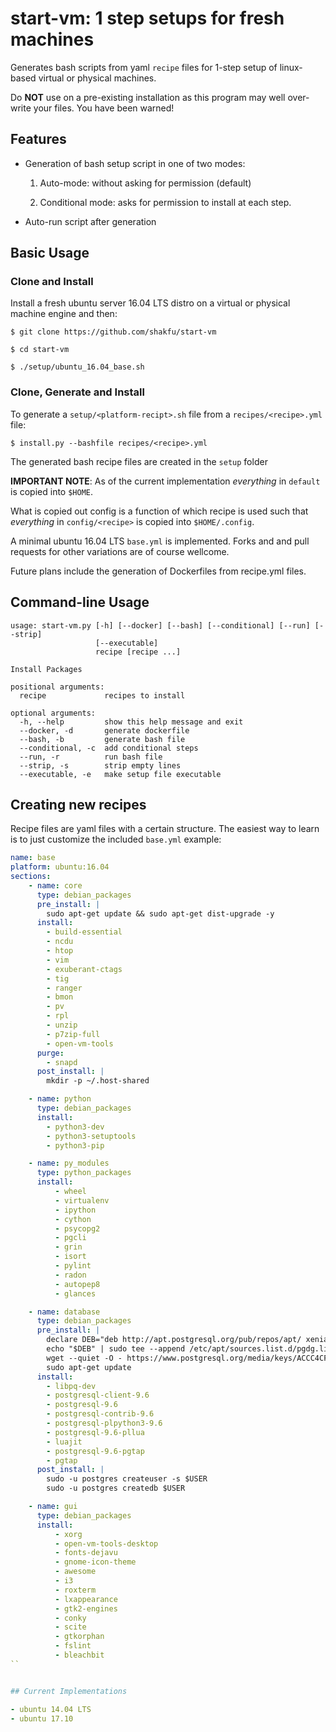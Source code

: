 # start-vm: 1 step setups for fresh machines

Generates bash scripts from yaml `recipe` files for 1-step setup of linux-based virtual or physical machines.

Do **NOT** use on a pre-existing installation as this program may well over-write your files. You have been warned!

## Features

- Generation of bash setup script in one of two modes:

    1. Auto-mode: without asking for permission (default)

    2. Conditional mode: asks for permission to install at each step.

- Auto-run script after generation


## Basic Usage

### Clone and Install

Install a fresh ubuntu server 16.04 LTS distro on a virtual or physical machine engine and then:

```
$ git clone https://github.com/shakfu/start-vm

$ cd start-vm

$ ./setup/ubuntu_16.04_base.sh
```

### Clone, Generate and Install

To generate a `setup/<platform-recipt>.sh` file from a `recipes/<recipe>.yml` file:

```
$ install.py --bashfile recipes/<recipe>.yml
```

The generated bash recipe files are created in the `setup` folder

**IMPORTANT NOTE**: As of the current implementation *everything* in `default` is copied into `$HOME`.

What is copied out config is a function of which recipe is used such that *everything* in `config/<recipe>` is copied into `$HOME/.config`.

A minimal ubuntu 16.04 LTS `base.yml` is implemented. Forks and and pull requests for other variations are of course wellcome.

Future plans include the generation of Dockerfiles from recipe.yml files.

## Command-line Usage

```
usage: start-vm.py [-h] [--docker] [--bash] [--conditional] [--run] [--strip]
                   [--executable]
                   recipe [recipe ...]

Install Packages

positional arguments:
  recipe             recipes to install

optional arguments:
  -h, --help         show this help message and exit
  --docker, -d       generate dockerfile
  --bash, -b         generate bash file
  --conditional, -c  add conditional steps
  --run, -r          run bash file
  --strip, -s        strip empty lines
  --executable, -e   make setup file executable
```


## Creating new recipes

Recipe files are yaml files with a certain structure. The easiest way to learn is to just customize the included `base.yml` example:

```yaml
name: base
platform: ubuntu:16.04
sections:
    - name: core
      type: debian_packages
      pre_install: |
        sudo apt-get update && sudo apt-get dist-upgrade -y
      install:
        - build-essential
        - ncdu
        - htop
        - vim
        - exuberant-ctags
        - tig
        - ranger
        - bmon
        - pv
        - rpl
        - unzip
        - p7zip-full
        - open-vm-tools
      purge:
        - snapd
      post_install: |
        mkdir -p ~/.host-shared

    - name: python
      type: debian_packages
      install:
        - python3-dev
        - python3-setuptools
        - python3-pip

    - name: py_modules
      type: python_packages
      install:
          - wheel
          - virtualenv
          - ipython
          - cython
          - psycopg2
          - pgcli
          - grin
          - isort
          - pylint
          - radon
          - autopep8
          - glances

    - name: database
      type: debian_packages
      pre_install: |
        declare DEB="deb http://apt.postgresql.org/pub/repos/apt/ xenial-pgdg main"
        echo "$DEB" | sudo tee --append /etc/apt/sources.list.d/pgdg.list
        wget --quiet -O - https://www.postgresql.org/media/keys/ACCC4CF8.asc | sudo apt-key add -
        sudo apt-get update
      install:
        - libpq-dev
        - postgresql-client-9.6
        - postgresql-9.6
        - postgresql-contrib-9.6
        - postgresql-plpython3-9.6
        - postgresql-9.6-pllua
        - luajit
        - postgresql-9.6-pgtap
        - pgtap
      post_install: |
        sudo -u postgres createuser -s $USER
        sudo -u postgres createdb $USER

    - name: gui
      type: debian_packages
      install:
          - xorg
          - open-vm-tools-desktop
          - fonts-dejavu
          - gnome-icon-theme
          - awesome
          - i3
          - roxterm
          - lxappearance
          - gtk2-engines
          - conky
          - scite
          - gtkorphan
          - fslint
          - bleachbit
``


## Current Implementations

- ubuntu 14.04 LTS
- ubuntu 17.10

